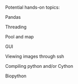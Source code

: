 Potential hands-on topics:

Pandas

Threading

Pool and map

GUI

Viewing images through ssh

Compiling python and/or Cython

Biopython

